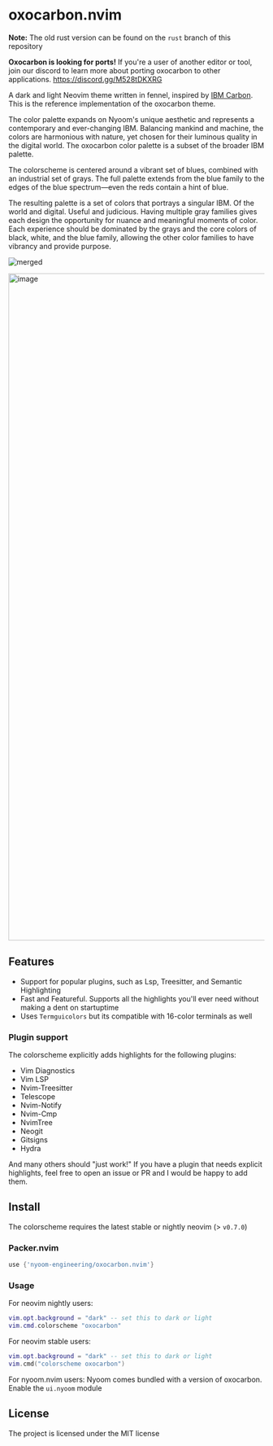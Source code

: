 # oxocarbon.nvim

**Note:** The old rust version can be found on the `rust` branch of this repository

**Oxocarbon is looking for ports!** If you're a user of another editor or tool, join our discord to learn more about porting oxocarbon to other applications. https://discord.gg/M528tDKXRG 

A dark and light Neovim theme written in fennel, inspired by [IBM Carbon](https://carbondesignsystem.com/guidelines/color/overview/#themes). This is the reference implementation of the oxocarbon theme. 

The color palette expands on Nyoom's unique aesthetic and represents a contemporary and ever-changing IBM. Balancing mankind and machine, the colors are harmonious with nature, yet chosen for their luminous quality in the digital world. The oxocarbon color palette is a subset of the broader IBM palette.

The colorscheme is centered around a vibrant set of blues, combined with an industrial set of grays. The full palette extends from the blue family to the edges of the blue spectrum—even the reds contain a hint of blue.

The resulting palette is a set of colors that portrays a singular IBM. Of the world and digital. Useful and judicious. Having multiple gray families gives each design the opportunity for nuance and meaningful moments of color. Each experience should be dominated by the grays and the core colors of black, white, and the blue family, allowing the other color families to have vibrancy and provide purpose.

![merged](https://user-images.githubusercontent.com/71196912/206819503-736cbede-fdf2-4be3-baaa-d640c8498abf.png)

<img width="1311" alt="image" src="https://user-images.githubusercontent.com/71196912/181996667-f1bf7ab0-eba2-4f80-b914-b5f48f51a03e.png">

## Features

- Support for popular plugins, such as Lsp, Treesitter, and Semantic Highlighting
- Fast and Featureful. Supports all the highlights you'll ever need without making a dent on startuptime
- Uses `Termguicolors` but its compatible with 16-color terminals as well

### Plugin support

The colorscheme explicitly adds highlights for the following plugins:

- Vim Diagnostics
- Vim LSP
- Nvim-Treesitter
- Telescope
- Nvim-Notify
- Nvim-Cmp
- NvimTree
- Neogit
- Gitsigns
- Hydra

And many others should "just work!" If you have a plugin that needs explicit highlights, feel free to open an issue or PR and I would be happy to add them.  

## Install

The colorscheme requires the latest stable or nightly neovim (> `v0.7.0`)

### Packer.nvim

```lua
use {'nyoom-engineering/oxocarbon.nvim'}
```

### Usage

For neovim nightly users:

```lua
vim.opt.background = "dark" -- set this to dark or light
vim.cmd.colorscheme "oxocarbon"
```

For neovim stable users:

```lua
vim.opt.background = "dark" -- set this to dark or light
vim.cmd("colorscheme oxocarbon")
```

For nyoom.nvim users:
Nyoom comes bundled with a version of oxocarbon. Enable the `ui.nyoom` module

## License

The project is licensed under the MIT license
